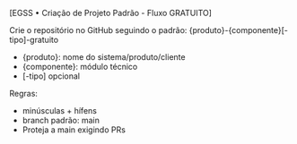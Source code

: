 [EGSS • Criação de Projeto Padrão - Fluxo GRATUITO]

Crie o repositório no GitHub seguindo o padrão:
{produto}-{componente}[-tipo]-gratuito
- {produto}: nome do sistema/produto/cliente
- {componente}: módulo técnico
- [-tipo] opcional

Regras:
- minúsculas + hífens
- branch padrão: main
- Proteja a main exigindo PRs
